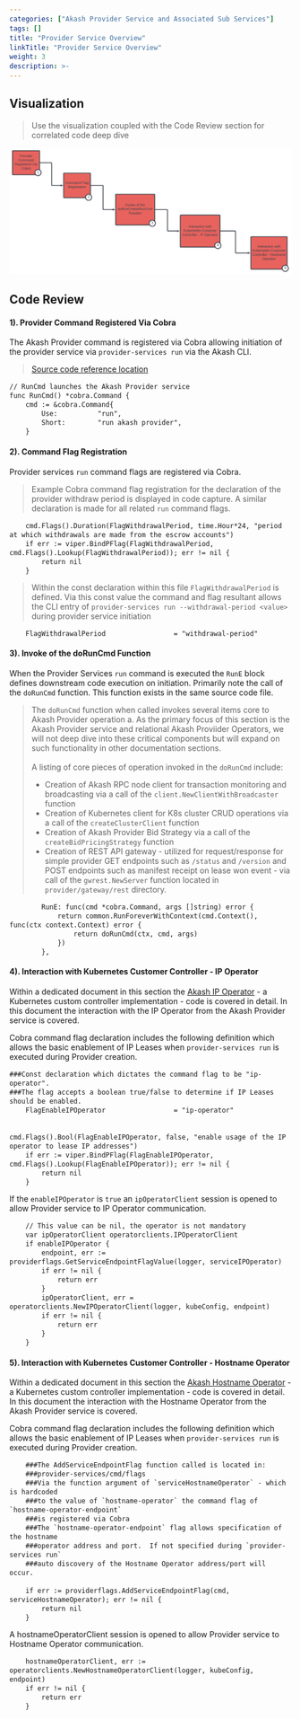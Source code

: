 ```yaml
---
categories: ["Akash Provider Service and Associated Sub Services"]
tags: []
title: "Provider Service Overview"
linkTitle: "Provider Service Overview"
weight: 3
description: >-
---
```



## Visualization

> Use the visualization coupled with the Code Review section for correlated code deep dive


![](../../../assets/akashProviderService.png)

## Code Review



#### 1). Provider Command Registered Via Cobra

The Akash Provider command is registered via Cobra allowing initiation of the provider service via `provider-services run` via the Akash CLI.

> [Source code reference location](https://github.com/akash-network/provider/blob/95458f90c22c3be343efa7402ba4ac72100e251c/cmd/provider-services/cmd/run.go)

```
// RunCmd launches the Akash Provider service
func RunCmd() *cobra.Command {
	cmd := &cobra.Command{
		Use:          "run",
		Short:        "run akash provider",
	}
```

#### 2). Command Flag Registration

Provider services `run` command flags are registered via Cobra.

> Example Cobra command flag registration for the declaration of the provider withdraw period is displayed in code capture.  A similar declaration is made for all related `run` command flags.

```
	cmd.Flags().Duration(FlagWithdrawalPeriod, time.Hour*24, "period at which withdrawals are made from the escrow accounts")
	if err := viper.BindPFlag(FlagWithdrawalPeriod, cmd.Flags().Lookup(FlagWithdrawalPeriod)); err != nil {
		return nil
	}
```

> Within the const declaration within this file `FlagWithdrawalPeriod` is defined.  Via this const value the command and flag resultant allows the CLI entry of `provider-services run --withdrawal-period <value>` during provider service initiation

```
	FlagWithdrawalPeriod                 = "withdrawal-period"
```

#### 3). Invoke of the doRunCmd Function

When the Provider Services `run` command is executed the `RunE` block defines downstream code execution on initiation.  Primarily note the call of the `doRunCmd` function.  This function exists in the same source code file.

> The `doRunCmd` function when called invokes several items core to Akash Provider operation a.  As the primary focus of this section is the Akash Provider service and relational Akash Proviider Operators, we will not deep dive into these critical components but will expand on such functionality in other documentation sections.\
> \
> A listing of core pieces of operation invoked in the `doRunCmd` include:
>
> * Creation of Akash RPC node client for transaction monitoring and broadcasting via a call of the `client.NewClientWithBroadcaster` function
> * Creation of Kubernetes client for K8s cluster CRUD operations via a call of the `createClusterClient` function
> * Creation of Akash Provider Bid Strategy via a call of the `createBidPricingStrategy` function
> * Creation of REST API gateway - utilized for request/response for simple provider GET endpoints such as `/status` and `/version` and POST endpoints such as manifest receipt on lease won event - via call of the `gwrest.NewServer` function located in `provider/gateway/rest` directory.

```
		RunE: func(cmd *cobra.Command, args []string) error {
			return common.RunForeverWithContext(cmd.Context(), func(ctx context.Context) error {
				return doRunCmd(ctx, cmd, args)
			})
		},
```

#### 4). Interaction with Kubernetes Customer Controller - IP Operator

Within a dedicated document in this section the [Akash IP Operator](/docs/eng-notes/akash-provider-operators/akash-operator-overview/ip-operator-for-ip-leases/) - a Kubernetes custom controller implementation - code is covered in detail.  In this document the interaction with the IP Operator from the Akash Provider service is covered.

Cobra command flag declaration includes the following definition which allows the basic enablement of IP Leases when `provider-services run` is executed during Provider creation.

```
###Const declaration which dictates the command flag to be "ip-operator".
###The flag accepts a boolean true/false to determine if IP Leases should be enabled.
	FlagEnableIPOperator                 = "ip-operator"


cmd.Flags().Bool(FlagEnableIPOperator, false, "enable usage of the IP operator to lease IP addresses")
	if err := viper.BindPFlag(FlagEnableIPOperator, cmd.Flags().Lookup(FlagEnableIPOperator)); err != nil {
		return nil
	}
```

If the `enableIPOperator` is `true` an `ipOperatorClient` session is opened to allow Provider service to IP Operator communication.

```
	// This value can be nil, the operator is not mandatory
	var ipOperatorClient operatorclients.IPOperatorClient
	if enableIPOperator {
		endpoint, err := providerflags.GetServiceEndpointFlagValue(logger, serviceIPOperator)
		if err != nil {
			return err
		}
		ipOperatorClient, err = operatorclients.NewIPOperatorClient(logger, kubeConfig, endpoint)
		if err != nil {
			return err
		}
	}
```

#### 5). Interaction with Kubernetes Customer Controller - Hostname Operator

Within a dedicated document in this section the [Akash Hostname Operator](/docs/eng-notes/akash-provider-operators/akash-operator-overview/hostname-operator-for-ingress-controller/hostname-operator-for-ingress-controller/) - a Kubernetes custom controller implementation - code is covered in detail.  In this document the interaction with the Hostname Operator from the Akash Provider service is covered.

Cobra command flag declaration includes the following definition which allows the basic enablement of IP Leases when `provider-services run` is executed during Provider creation.

```
	###The AddServiceEndpointFlag function called is located in:
	###provider-services/cmd/flags
	###Via the function argument of `serviceHostnameOperator` - which is hardcoded
	###to the value of `hostname-operator` the command flag of `hostname-operator-endpoint`
	###is registered via Cobra
	###The `hostname-operator-endpoint` flag allows specification of the hostname
	###operator address and port.  If not specified during `provider-services run`
	###auto discovery of the Hostname Operator address/port will occur.
	
	if err := providerflags.AddServiceEndpointFlag(cmd, serviceHostnameOperator); err != nil {
		return nil
	}
```

A hostnameOperatorClient session is opened to allow Provider service to Hostname Operator communication.

```
	hostnameOperatorClient, err := operatorclients.NewHostnameOperatorClient(logger, kubeConfig, endpoint)
	if err != nil {
		return err
	}
```
